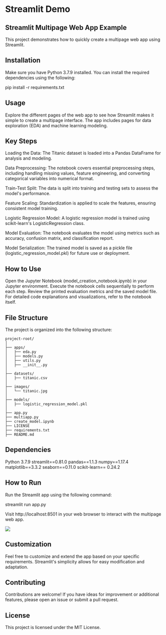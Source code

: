 # Streamlit Demo

## Streamlit Multipage Web App Example

This project demonstrates how to quickly create a multipage web app using Streamlit.

## Installation

Make sure you have Python 3.7.9 installed. You can install the required dependencies using the following:

pip install -r requirements.txt



## Usage
Explore the different pages of the web app to see how Streamlit makes it simple to create a multipage interface. The app includes pages for data exploration (EDA) and machine learning modeling.

## Key Steps
Loading the Data: The Titanic dataset is loaded into a Pandas DataFrame for analysis and modeling.

Data Preprocessing: The notebook covers essential preprocessing steps, including handling missing values, feature engineering, and converting categorical variables into numerical format.

Train-Test Split: The data is split into training and testing sets to assess the model's performance.

Feature Scaling: Standardization is applied to scale the features, ensuring consistent model training.

Logistic Regression Model: A logistic regression model is trained using scikit-learn's LogisticRegression class.

Model Evaluation: The notebook evaluates the model using metrics such as accuracy, confusion matrix, and classification report.

Model Serialization: The trained model is saved as a pickle file (logistic_regression_model.pkl) for future use or deployment.

## How to Use
Open the Jupyter Notebook (model_creation_notebook.ipynb) in your Jupyter environment.
Execute the notebook cells sequentially to perform each step.
Review the printed evaluation metrics and the saved model file.
For detailed code explanations and visualizations, refer to the notebook itself.

## File Structure
The project is organized into the following structure:
```
project-root/
│
├── apps/
│   ├── eda.py
│   ├── models.py
│   ├── utils.py
│   ├── __init__.py
│
├── datasets/
│   ├── titanic.csv
│
├── images/
│   └── titanic.jpg
│
├── models/
│   ├── logistic_regression_model.pkl
│
├── app.py
├── multiapp.py
├── create_model.ipynb
├── LICENSE
├── requirements.txt
├── README.md
```
## Dependencies
Python 3.7.9
streamlit==0.81.0
pandas==1.1.3
numpy==1.17.4
matplotlib==3.3.2
seaborn==0.11.0
scikit-learn== 0.24.2

## How to Run
Run the Streamlit app using the following command:

streamlit run app.py

Visit http://localhost:8501 in your web browser to interact with the multipage web app.

![](https://github.com/brijsingh01/streamlit/blob/main/images/titanic.gif)

## Customization
Feel free to customize and extend the app based on your specific requirements. Streamlit's simplicity allows for easy modification and adaptation.

## Contributing
Contributions are welcome! If you have ideas for improvement or additional features, please open an issue or submit a pull request.

## License
This project is licensed under the MIT License.
